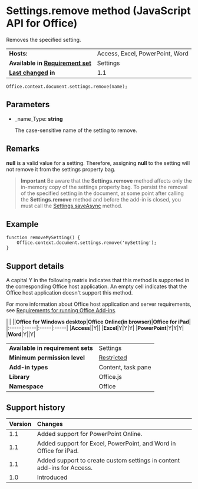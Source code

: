 
# Settings.remove method (JavaScript API for Office)
Removes the specified setting.

|||
|:-----|:-----|
|**Hosts:**|Access, Excel, PowerPoint, Word|
|**Available in [Requirement set](http://msdn.microsoft.com/library/6b6702f2-b0a5-46ab-a356-8dda897ca8ae%28Office.15%29.aspx)**|Settings|
|**[Last changed](#bk_history) in**|1.1|

```
Office.context.document.settings.remove(name);
```


## Parameters


-  _name_Type:  **string**
    
    The case-sensitive name of the setting to remove.
    



## Remarks

 **null** is a valid value for a setting. Therefore, assigning **null** to the setting will not remove it from the settings property bag.


 >**Important**  Be aware that the  **Settings.remove** method affects only the in-memory copy of the settings property bag. To persist the removal of the specified setting in the document, at some point after calling the **Settings.remove** method and before the add-in is closed, you must call the [Settings.saveAsync](../reference/shared/settings/saveasync-method.md) method.


## Example




```
function removeMySetting() {
    Office.context.document.settings.remove('mySetting');
}
```




## Support details
<a name="bk_support"> </a>

A capital Y in the following matrix indicates that this method is supported in the corresponding Office host application. An empty cell indicates that the Office host application doesn't support this method.

For more information about Office host application and server requirements, see [Requirements for running Office Add-ins](http://msdn.microsoft.com/library/67340567-bb9a-498c-96d3-3f52f28c16bc%28Office.15%29.aspx).


|
|
||**Office for Windows desktop**|**Office Online(in browser)**|**Office for iPad**|
|:-----|:-----|:-----|:-----|
|**Access**||Y||
|**Excel**|Y|Y|Y|
|**PowerPoint**|Y|Y|Y|
|**Word**|Y||Y|

|||
|:-----|:-----|
|**Available in requirement sets**|Settings|
|**Minimum permission level**|[Restricted](http://msdn.microsoft.com/library/da2efadc-4ebf-45fe-be39-397ac1eb1dbd%28Office.15%29.aspx)|
|**Add-in types**|Content, task pane|
|**Library**|Office.js|
|**Namespace**|Office|

## Support history
<a name="bk_history"> </a>



|**Version**|**Changes**|
|:-----|:-----|
|1.1|Added support for PowerPoint Online.|
|1.1|Added support for Excel, PowerPoint, and Word in Office for iPad.|
|1.1|Added support to create custom settings in content add-ins for Access.|
|1.0|Introduced|
